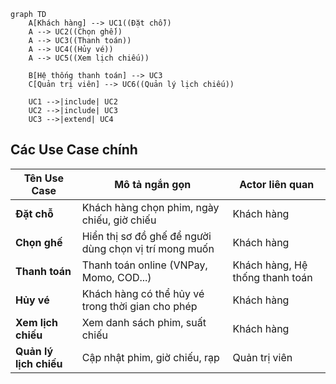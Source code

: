 ```mermaid
graph TD
    A[Khách hàng] --> UC1((Đặt chỗ))
    A --> UC2((Chọn ghế))
    A --> UC3((Thanh toán))
    A --> UC4((Hủy vé))
    A --> UC5((Xem lịch chiếu))

    B[Hệ thống thanh toán] --> UC3
    C[Quản trị viên] --> UC6((Quản lý lịch chiếu))

    UC1 -->|include| UC2
    UC2 -->|include| UC3
    UC3 -->|extend| UC4

```

## Các Use Case chính
| Tên Use Case           | Mô tả ngắn gọn                                         | Actor liên quan                 |
| ---------------------- | ------------------------------------------------------ | ------------------------------- |
| **Đặt chỗ**            | Khách hàng chọn phim, ngày chiếu, giờ chiếu            | Khách hàng                      |
| **Chọn ghế**           | Hiển thị sơ đồ ghế để người dùng chọn vị trí mong muốn | Khách hàng                      |
| **Thanh toán**         | Thanh toán online (VNPay, Momo, COD...)                | Khách hàng, Hệ thống thanh toán |
| **Hủy vé**             | Khách hàng có thể hủy vé trong thời gian cho phép      | Khách hàng                      |
| **Xem lịch chiếu**     | Xem danh sách phim, suất chiếu                         | Khách hàng                      |
| **Quản lý lịch chiếu** | Cập nhật phim, giờ chiếu, rạp                          | Quản trị viên                   |


